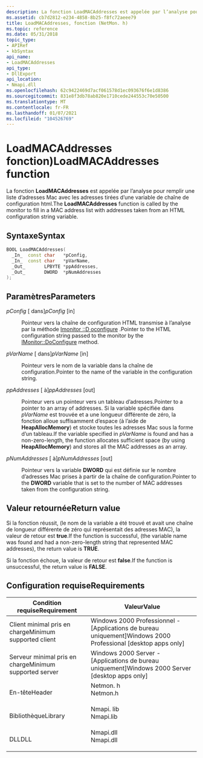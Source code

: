 ```yaml
---
description: La fonction LoadMACAddresses est appelée par l’analyse pour remplir une liste d’adresses MAC avec les adresses tirées d’une variable de chaîne de configuration HTML.
ms.assetid: cb7d2812-e234-4858-8b25-f8fc72aeee79
title: LoadMACAddresses, fonction (NetMon. h)
ms.topic: reference
ms.date: 05/31/2018
topic_type:
- APIRef
- kbSyntax
api_name:
- LoadMACAddresses
api_type:
- DllExport
api_location:
- Nmapi.dll
ms.openlocfilehash: 62c9422469d7acf061578d1ec093676f6e1d8386
ms.sourcegitcommit: 831e8f3db78ab820e1710cede244553c70e50500
ms.translationtype: MT
ms.contentlocale: fr-FR
ms.lasthandoff: 01/07/2021
ms.locfileid: "104526769"
---
```

# <a name="loadmacaddresses-function"></a><span data-ttu-id="f68f5-103">LoadMACAddresses fonction)</span><span class="sxs-lookup"><span data-stu-id="f68f5-103">LoadMACAddresses function</span></span>

<span data-ttu-id="f68f5-104">La fonction **LoadMACAddresses** est appelée par l’analyse pour remplir une liste d’adresses Mac avec les adresses tirées d’une variable de chaîne de configuration html.</span><span class="sxs-lookup"><span data-stu-id="f68f5-104">The **LoadMACAddresses** function is called by the monitor to fill in a MAC address list with addresses taken from an HTML configuration string variable.</span></span>

## <a name="syntax"></a><span data-ttu-id="f68f5-105">Syntaxe</span><span class="sxs-lookup"><span data-stu-id="f68f5-105">Syntax</span></span>


```C++
BOOL LoadMACAddresses(
  _In_  const char   *pConfig,
  _In_  const char   *pVarName,
  _Out_       LPBYTE *ppAddresses,
  _Out_       DWORD  *pNumAddresses
);
```



## <a name="parameters"></a><span data-ttu-id="f68f5-106">Paramètres</span><span class="sxs-lookup"><span data-stu-id="f68f5-106">Parameters</span></span>

<dl> <dt>

<span data-ttu-id="f68f5-107">*pConfig* \[ dans\]</span><span class="sxs-lookup"><span data-stu-id="f68f5-107">*pConfig* \[in\]</span></span>
</dt> <dd>

<span data-ttu-id="f68f5-108">Pointeur vers la chaîne de configuration HTML transmise à l’analyse par la méthode [Imonitor ::D oconfigure](imonitor-doconfigure.md) .</span><span class="sxs-lookup"><span data-stu-id="f68f5-108">Pointer to the HTML configuration string passed to the monitor by the [IMonitor::DoConfigure](imonitor-doconfigure.md) method.</span></span>

</dd> <dt>

<span data-ttu-id="f68f5-109">*pVarName* \[ dans\]</span><span class="sxs-lookup"><span data-stu-id="f68f5-109">*pVarName* \[in\]</span></span>
</dt> <dd>

<span data-ttu-id="f68f5-110">Pointeur vers le nom de la variable dans la chaîne de configuration.</span><span class="sxs-lookup"><span data-stu-id="f68f5-110">Pointer to the name of the variable in the configuration string.</span></span>

</dd> <dt>

<span data-ttu-id="f68f5-111">*ppAddresses* \[ à\]</span><span class="sxs-lookup"><span data-stu-id="f68f5-111">*ppAddresses* \[out\]</span></span>
</dt> <dd>

<span data-ttu-id="f68f5-112">Pointeur vers un pointeur vers un tableau d’adresses.</span><span class="sxs-lookup"><span data-stu-id="f68f5-112">Pointer to a pointer to an array of addresses.</span></span> <span data-ttu-id="f68f5-113">Si la variable spécifiée dans *pVarName* est trouvée et a une longueur différente de zéro, la fonction alloue suffisamment d’espace (à l’aide de **HeapAllocMemory**) et stocke toutes les adresses Mac sous la forme d’un tableau.</span><span class="sxs-lookup"><span data-stu-id="f68f5-113">If the variable specified in *pVarName* is found and has a non-zero-length, the function allocates sufficient space (by using **HeapAllocMemory**) and stores all the MAC addresses as an array.</span></span>

</dd> <dt>

<span data-ttu-id="f68f5-114">*pNumAddresses* \[ à\]</span><span class="sxs-lookup"><span data-stu-id="f68f5-114">*pNumAddresses* \[out\]</span></span>
</dt> <dd>

<span data-ttu-id="f68f5-115">Pointeur vers la variable **DWORD** qui est définie sur le nombre d’adresses Mac prises à partir de la chaîne de configuration.</span><span class="sxs-lookup"><span data-stu-id="f68f5-115">Pointer to the **DWORD** variable that is set to the number of MAC addresses taken from the configuration string.</span></span>

</dd> </dl>

## <a name="return-value"></a><span data-ttu-id="f68f5-116">Valeur retournée</span><span class="sxs-lookup"><span data-stu-id="f68f5-116">Return value</span></span>

<span data-ttu-id="f68f5-117">Si la fonction réussit, (le nom de la variable a été trouvé et avait une chaîne de longueur différente de zéro qui représentait des adresses MAC), la valeur de retour est **true**.</span><span class="sxs-lookup"><span data-stu-id="f68f5-117">If the function is successful, (the variable name was found and had a non-zero-length string that represented MAC addresses), the return value is **TRUE**.</span></span>

<span data-ttu-id="f68f5-118">Si la fonction échoue, la valeur de retour est **false**.</span><span class="sxs-lookup"><span data-stu-id="f68f5-118">If the function is unsuccessful, the return value is **FALSE**.</span></span>

## <a name="requirements"></a><span data-ttu-id="f68f5-119">Configuration requise</span><span class="sxs-lookup"><span data-stu-id="f68f5-119">Requirements</span></span>



| <span data-ttu-id="f68f5-120">Condition requise</span><span class="sxs-lookup"><span data-stu-id="f68f5-120">Requirement</span></span> | <span data-ttu-id="f68f5-121">Valeur</span><span class="sxs-lookup"><span data-stu-id="f68f5-121">Value</span></span> |
|-------------------------------------|--------------------------------------------------------------------------------------|
| <span data-ttu-id="f68f5-122">Client minimal pris en charge</span><span class="sxs-lookup"><span data-stu-id="f68f5-122">Minimum supported client</span></span><br/> | <span data-ttu-id="f68f5-123">Windows 2000 Professionnel - \[Applications de bureau uniquement\]</span><span class="sxs-lookup"><span data-stu-id="f68f5-123">Windows 2000 Professional \[desktop apps only\]</span></span><br/>                           |
| <span data-ttu-id="f68f5-124">Serveur minimal pris en charge</span><span class="sxs-lookup"><span data-stu-id="f68f5-124">Minimum supported server</span></span><br/> | <span data-ttu-id="f68f5-125">Windows 2000 Server - \[Applications de bureau uniquement\]</span><span class="sxs-lookup"><span data-stu-id="f68f5-125">Windows 2000 Server \[desktop apps only\]</span></span><br/>                                 |
| <span data-ttu-id="f68f5-126">En-tête</span><span class="sxs-lookup"><span data-stu-id="f68f5-126">Header</span></span><br/>                   | <dl> <span data-ttu-id="f68f5-127"><dt>Netmon. h</dt></span><span class="sxs-lookup"><span data-stu-id="f68f5-127"><dt>Netmon.h</dt></span></span> </dl>  |
| <span data-ttu-id="f68f5-128">Bibliothèque</span><span class="sxs-lookup"><span data-stu-id="f68f5-128">Library</span></span><br/>                  | <dl> <span data-ttu-id="f68f5-129"><dt>Nmapi. lib</dt></span><span class="sxs-lookup"><span data-stu-id="f68f5-129"><dt>Nmapi.lib</dt></span></span> </dl> |
| <span data-ttu-id="f68f5-130">DLL</span><span class="sxs-lookup"><span data-stu-id="f68f5-130">DLL</span></span><br/>                      | <dl> <span data-ttu-id="f68f5-131"><dt>Nmapi.dll</dt></span><span class="sxs-lookup"><span data-stu-id="f68f5-131"><dt>Nmapi.dll</dt></span></span> </dl> |



 

 




